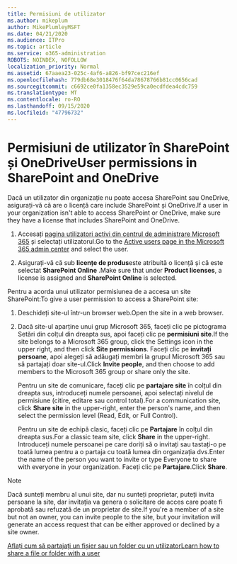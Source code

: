 ```yaml
---
title: Permisiuni de utilizator
ms.author: mikeplum
author: MikePlumleyMSFT
ms.date: 04/21/2020
ms.audience: ITPro
ms.topic: article
ms.service: o365-administration
ROBOTS: NOINDEX, NOFOLLOW
localization_priority: Normal
ms.assetid: 67aaea23-025c-4af6-a826-bf97cec216ef
ms.openlocfilehash: 779db68e3018476f64da78678766b81cc0656cad
ms.sourcegitcommit: c6692ce0fa1358ec3529e59ca0ecdfdea4cdc759
ms.translationtype: MT
ms.contentlocale: ro-RO
ms.lasthandoff: 09/15/2020
ms.locfileid: "47796732"
---
```

# <a name="user-permissions-in-sharepoint-and-onedrive"></a><span data-ttu-id="b21f0-102">Permisiuni de utilizator în SharePoint și OneDrive</span><span class="sxs-lookup"><span data-stu-id="b21f0-102">User permissions in SharePoint and OneDrive</span></span>

<span data-ttu-id="b21f0-103">Dacă un utilizator din organizație nu poate accesa SharePoint sau OneDrive, asigurați-vă că are o licență care include SharePoint și OneDrive.</span><span class="sxs-lookup"><span data-stu-id="b21f0-103">If a user in your organization isn't able to access SharePoint or OneDrive, make sure they have a license that includes SharePoint and OneDrive.</span></span> 
  
1. <span data-ttu-id="b21f0-104">Accesați [pagina utilizatori activi din centrul de administrare Microsoft 365](https://portal.office.com/adminportal/home#/users) și selectați utilizatorul.</span><span class="sxs-lookup"><span data-stu-id="b21f0-104">Go to the [Active users page in the Microsoft 365 admin center](https://portal.office.com/adminportal/home#/users) and select the user.</span></span> 
    
2. <span data-ttu-id="b21f0-105">Asigurați-vă că sub **licențe de produs**este atribuită o licență și că este selectat **SharePoint Online** .</span><span class="sxs-lookup"><span data-stu-id="b21f0-105">Make sure that under **Product licenses**, a license is assigned and **SharePoint Online** is selected.</span></span> 
    
 <span data-ttu-id="b21f0-106">Pentru a acorda unui utilizator permisiunea de a accesa un site SharePoint:</span><span class="sxs-lookup"><span data-stu-id="b21f0-106">To give a user permission to access a SharePoint site:</span></span> 
  
1. <span data-ttu-id="b21f0-107">Deschideți site-ul într-un browser web.</span><span class="sxs-lookup"><span data-stu-id="b21f0-107">Open the site in a web browser.</span></span>
    
2. <span data-ttu-id="b21f0-108">Dacă site-ul aparține unui grup Microsoft 365, faceți clic pe pictograma Setări din colțul din dreapta sus, apoi faceți clic pe **permisiuni site**.</span><span class="sxs-lookup"><span data-stu-id="b21f0-108">If the site belongs to a Microsoft 365 group, click the Settings icon in the upper right, and then click **Site permissions**.</span></span> <span data-ttu-id="b21f0-109">Faceți clic pe **invitați persoane**, apoi alegeți să adăugați membri la grupul Microsoft 365 sau să partajați doar site-ul.</span><span class="sxs-lookup"><span data-stu-id="b21f0-109">Click **Invite people**, and then choose to add members to the Microsoft 365 group or share only the site.</span></span> 
    
    <span data-ttu-id="b21f0-110">Pentru un site de comunicare, faceți clic pe **partajare site** în colțul din dreapta sus, introduceți numele persoanei, apoi selectați nivelul de permisiune (citire, editare sau control total).</span><span class="sxs-lookup"><span data-stu-id="b21f0-110">For a communication site, click **Share site** in the upper-right, enter the person's name, and then select the permission level (Read, Edit, or Full Control).</span></span> 
    
    <span data-ttu-id="b21f0-111">Pentru un site de echipă clasic, faceți clic pe **Partajare** în colțul din dreapta sus.</span><span class="sxs-lookup"><span data-stu-id="b21f0-111">For a classic team site, click **Share** in the upper-right.</span></span> <span data-ttu-id="b21f0-112">Introduceți numele persoanei pe care doriți să o invitați sau tastați-o pe toată lumea pentru a o partaja cu toată lumea din organizația dvs.</span><span class="sxs-lookup"><span data-stu-id="b21f0-112">Enter the name of the person you want to invite or type Everyone to share with everyone in your organization.</span></span> <span data-ttu-id="b21f0-113">Faceți clic pe **Partajare**.</span><span class="sxs-lookup"><span data-stu-id="b21f0-113">Click **Share**.</span></span>
    
> [!NOTE]
> <span data-ttu-id="b21f0-114">Dacă sunteți membru al unui site, dar nu sunteți proprietar, puteți invita persoane la site, dar invitația va genera o solicitare de acces care poate fi aprobată sau refuzată de un proprietar de site.</span><span class="sxs-lookup"><span data-stu-id="b21f0-114">If you're a member of a site but not an owner, you can invite people to the site, but your invitation will generate an access request that can be either approved or declined by a site owner.</span></span> 
  
[<span data-ttu-id="b21f0-115">Aflați cum să partajați un fișier sau un folder cu un utilizator</span><span class="sxs-lookup"><span data-stu-id="b21f0-115">Learn how to share a file or folder with a user</span></span>](https://go.microsoft.com/fwlink/?linkid=533408)
  

